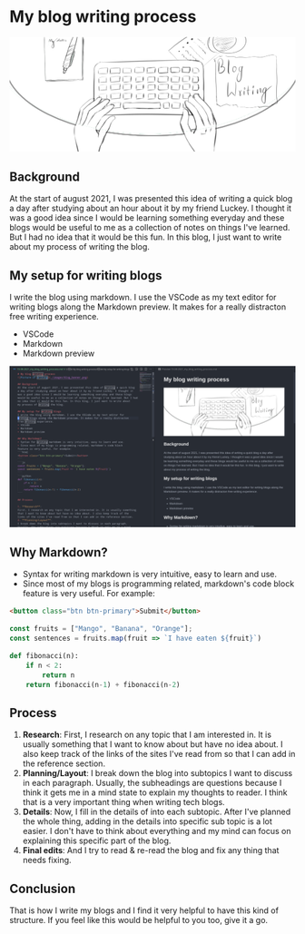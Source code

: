 # My blog writing process
![Picture of writing](./images/blog_banner.png "My writing process")

## Background
At the start of august 2021, I was presented this idea of writing a quick blog
a day after studying about an hour about it by my friend Luckey. I thought it
was a good idea since I would be learning something everyday and these blogs
would be useful to me as a collection of notes on things I've learned. But I had
no idea that it would be this fun. In this blog, I just want to write about
my process of writing the blog.

## My setup for writing blogs
I write the blog using markdown. I use the VSCode as my text editor for
writing blogs along the Markdown preview. It makes for a really distracton
free writing experience.
+ VSCode
+ Markdown
+ Markdown preview

![Screenshot of my setup](./images/blog_writing_screenshot.png)

## Why Markdown?
+ Syntax for writing markdown is very intuitive, easy to learn and use. 
+ Since most of my blogs is programming related, markdown's code block
feature is very useful. For example:
```html
<button class="btn btn-primary">Submit</button>
```
```js
const fruits = ["Mango", "Banana", "Orange"];
const sentences = fruits.map(fruit => `I have eaten ${fruit}`)
```
```python
def fibonacci(n):
    if n < 2:
        return n
    return fibonacci(n-1) + fibonacci(n-2)
```

## Process
1. **Research**:
First, I research on any topic that I am interested in. It is usually something that I want to know about but have no idea about. I also keep track of the links of the sites I've read from so that I can add in the reference section.
2. **Planning/Layout**:
I break down the blog into subtopics I want to discuss in each paragraph. Usually, the subheadings are questions because I think it gets me in a mind state to explain my thoughts to reader. I think that is a very important thing when writing tech blogs.
3. **Details**:
Now, I fill in the details of into each subtopic. After I've planned the whole thing, adding in the details into specific sub topic is a lot easier. I don't have to think about everything and my mind can focus on explaining this specific part of the blog.
4. **Final edits**:
And I try to read & re-read the blog and fix any thing that needs fixing.

## Conclusion
That is how I write my blogs and I find it very helpful to have this kind of structure. If you feel like this would be helpful to you too, give it a go.